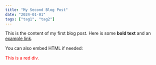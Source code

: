 ```yaml
---
title: "My Second Blog Post"
date: "2024-01-01"
tags: ["tag1", "tag2"]
---
```


This is the content of my first blog post. Here is some **bold text** and an [example link](https://example.com).

You can also embed HTML if needed:

<div style="color: red;">This is a red div.</div>


